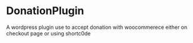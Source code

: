 # DonationPlugin
A wordpress plugin use to accept donation with woocommerece either on checkout page or using shortc0de
